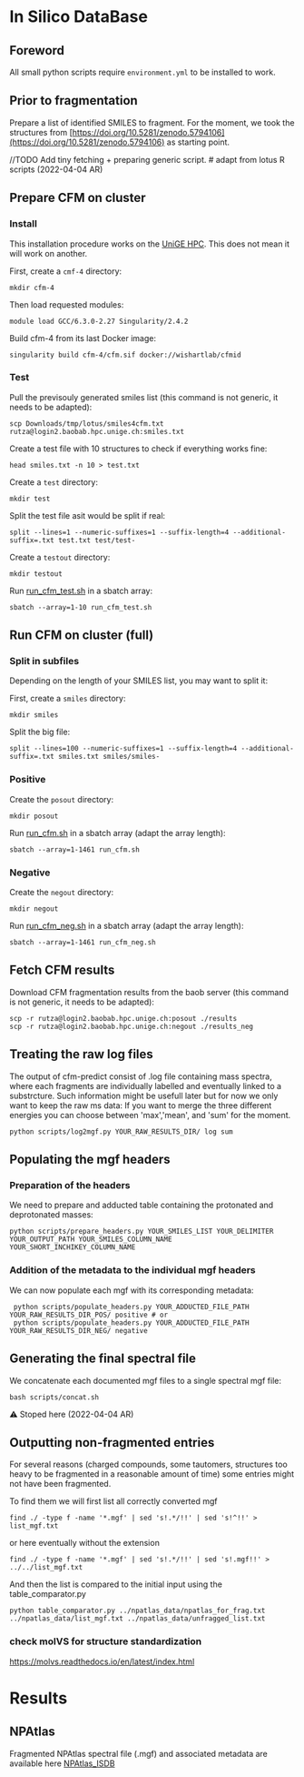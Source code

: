 # In Silico DataBase

## Foreword

All small python scripts require `environment.yml` to be installed to work.

## Prior to fragmentation 

Prepare a list of identified SMILES to fragment.
For the moment, we took the structures from [https://doi.org/10.5281/zenodo.5794106](https://doi.org/10.5281/zenodo.5794106) as starting point.

//TODO Add tiny fetching + preparing generic script. # adapt from lotus R scripts (2022-04-04 AR)

## Prepare CFM on cluster

### Install

This installation procedure works on the [UniGE HPC](https://www.unige.ch/eresearch/en/services/hpc/). This does not mean it will work on another.


First, create a `cmf-4` directory:
```
mkdir cfm-4
```

Then load requested modules:
```
module load GCC/6.3.0-2.27 Singularity/2.4.2
```

Build cfm-4 from its last Docker image:
```
singularity build cfm-4/cfm.sif docker://wishartlab/cfmid
```

### Test

Pull the previsouly generated smiles list (this command is not generic, it needs to be adapted):
```
scp Downloads/tmp/lotus/smiles4cfm.txt rutza@login2.baobab.hpc.unige.ch:smiles.txt
```

Create a test file with 10 structures to check if everything works fine:
```
head smiles.txt -n 10 > test.txt
```

Create a `test` directory:
```
mkdir test
```

Split the test file asit would be split if real:
```
split --lines=1 --numeric-suffixes=1 --suffix-length=4 --additional-suffix=.txt test.txt test/test-
```

Create a `testout` directory:
```
mkdir testout
```

Run [run_cfm_test.sh](scripts/run_cfm_test.sh) in a sbatch array:
```
sbatch --array=1-10 run_cfm_test.sh
```

## Run CFM on cluster (full)

### Split in subfiles

Depending on the length of your SMILES list, you may want to split it:

First, create a `smiles` directory:
```
mkdir smiles
```

Split the big file:
```
split --lines=100 --numeric-suffixes=1 --suffix-length=4 --additional-suffix=.txt smiles.txt smiles/smiles-
```

### Positive

Create the `posout` directory:
```
mkdir posout
```

Run [run_cfm.sh](scripts/run_cfm.sh) in a sbatch array (adapt the array length):
```
sbatch --array=1-1461 run_cfm.sh
```

### Negative

Create the `negout` directory:
```
mkdir negout
```

Run [run_cfm_neg.sh](scripts/run_cfm_neg.sh) in a sbatch array (adapt the array length):
```
sbatch --array=1-1461 run_cfm_neg.sh
```

## Fetch CFM results

Download CFM fragmentation results from the baob server (this command is not generic, it needs to be adapted):
```
scp -r rutza@login2.baobab.hpc.unige.ch:posout ./results
scp -r rutza@login2.baobab.hpc.unige.ch:negout ./results_neg
```

## Treating the raw log files

The output of cfm-predict consist of .log file containing mass spectra, where each fragments are individually labelled and eventually linked to a substrcture. 
Such information might be usefull later but for now we only want to keep the raw ms data:
If you want to merge the three different energies you can choose between 'max','mean', and 'sum' for the moment.
```
python scripts/log2mgf.py YOUR_RAW_RESULTS_DIR/ log sum
```

## Populating the mgf headers

### Preparation of the headers

We need to prepare and adducted table containing the protonated and deprotonated masses:
```
python scripts/prepare_headers.py YOUR_SMILES_LIST YOUR_DELIMITER YOUR_OUTPUT_PATH YOUR_SMILES_COLUMN_NAME YOUR_SHORT_INCHIKEY_COLUMN_NAME
```

### Addition of the metadata to the individual mgf headers

We can now populate each mgf with its corresponding metadata:
```
 python scripts/populate_headers.py YOUR_ADDUCTED_FILE_PATH YOUR_RAW_RESULTS_DIR_POS/ positive # or
 python scripts/populate_headers.py YOUR_ADDUCTED_FILE_PATH YOUR_RAW_RESULTS_DIR_NEG/ negative 
```

## Generating the final spectral file

We concatenate each documented mgf files to a single spectral mgf file:
```
bash scripts/concat.sh
```

:warning: Stoped here (2022-04-04 AR)


## Outputting non-fragmented entries

For several reasons (charged compounds, some tautomers, structures too heavy to be fragmented in a reasonable amount of time) some entries might not have been fragmented. 

To find them we will first list all correctly converted mgf

`find ./ -type f -name '*.mgf' | sed 's!.*/!!' | sed 's!^!!' >  list_mgf.txt`

or here eventually without the extension

`find ./ -type f -name '*.mgf' | sed 's!.*/!!' | sed 's!.mgf!!' >  ../../list_mgf.txt`

And then the list is compared to the initial input using the table_comparator.py 

`python table_comparator.py ../npatlas_data/npatlas_for_frag.txt ../npatlas_data/list_mgf.txt ../npatlas_data/unfragged_list.txt`


### check molVS for structure standardization

https://molvs.readthedocs.io/en/latest/index.html


# Results

## NPAtlas

Fragmented NPAtlas spectral file (.mgf) and associated metadata are available here [NPAtlas_ISDB](https://www.dropbox.com/sh/rz9giwvzuhnvlpo/AABLJIu2EKo7pJrP-ALHFbfua?dl=0)
